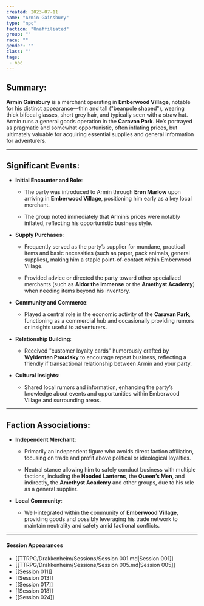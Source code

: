 ```yaml
---
created: 2023-07-11
name: "Armin Gainsbury"
type: "npc"
faction: "Unaffiliated"
group: ""
race: ""
gender: ""
class: ""
tags:
 - npc
---
```

## Summary:

**Armin Gainsbury** is a merchant operating in **Emberwood Village**, notable for his distinct appearance—thin and tall ("beanpole shaped"), wearing thick bifocal glasses, short grey hair, and typically seen with a straw hat. Armin runs a general goods operation in the **Caravan Park**. He’s portrayed as pragmatic and somewhat opportunistic, often inflating prices, but ultimately valuable for acquiring essential supplies and general information for adventurers.

---

## Significant Events:

- **Initial Encounter and Role**:
    
    - The party was introduced to Armin through **Eren Marlow** upon arriving in **Emberwood Village**, positioning him early as a key local merchant.
        
    - The group noted immediately that Armin’s prices were notably inflated, reflecting his opportunistic business style.
        
- **Supply Purchases**:
    
    - Frequently served as the party’s supplier for mundane, practical items and basic necessities (such as paper, pack animals, general supplies), making him a staple point-of-contact within Emberwood Village.
        
    - Provided advice or directed the party toward other specialized merchants (such as **Aldor the Immense** or the **Amethyst Academy**) when needing items beyond his inventory.
        
- **Community and Commerce**:
    
    - Played a central role in the economic activity of the **Caravan Park**, functioning as a commercial hub and occasionally providing rumors or insights useful to adventurers.
        
- **Relationship Building**:
    
    - Received "customer loyalty cards" humorously crafted by **Wyldenten Proudsky** to encourage repeat business, reflecting a friendly if transactional relationship between Armin and your party.
        
- **Cultural Insights**:
    
    - Shared local rumors and information, enhancing the party’s knowledge about events and opportunities within Emberwood Village and surrounding areas.
        

---

## Faction Associations:

- **Independent Merchant**:
    
    - Primarily an independent figure who avoids direct faction affiliation, focusing on trade and profit above political or ideological loyalties.
        
    - Neutral stance allowing him to safely conduct business with multiple factions, including the **Hooded Lanterns**, the **Queen’s Men**, and indirectly, the **Amethyst Academy** and other groups, due to his role as a general supplier.
        
- **Local Community**:
    
    - Well-integrated within the community of **Emberwood Village**, providing goods and possibly leveraging his trade network to maintain neutrality and safety amid factional conflicts.

---

#### Session Appearances
<!-- QueryToSerialize: LIST FROM [[Armin Gainsbury]] WHERE file.folder = "TTRPG/Drakkenheim/Sessions" -->
<!-- SerializedQuery: LIST FROM [[Armin Gainsbury]] WHERE file.folder = "TTRPG/Drakkenheim/Sessions" -->
- [[TTRPG/Drakkenheim/Sessions/Session 001.md|Session 001]]
- [[TTRPG/Drakkenheim/Sessions/Session 005.md|Session 005]]
- [[Session 011]]
- [[Session 013]]
- [[Session 017]]
- [[Session 018]]
- [[Session 024]]
<!-- SerializedQuery END -->



